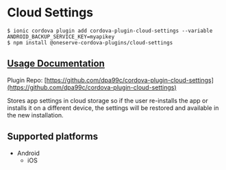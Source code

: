 # Cloud Settings

```text
$ ionic cordova plugin add cordova-plugin-cloud-settings --variable ANDROID_BACKUP_SERVICE_KEY=myapikey
$ npm install @oneserve-cordova-plugins/cloud-settings
```

## [Usage Documentation](https://oneserve.gitbook.io/oneserve-cordova-plugins/plugins/cloud-settings/)

Plugin Repo: [https://github.com/dpa99c/cordova-plugin-cloud-settings](https://github.com/dpa99c/cordova-plugin-cloud-settings)

Stores app settings in cloud storage so if the user re-installs the app or installs it on a different device, the settings will be restored and available in the new installation.

## Supported platforms

* Android
  * iOS

